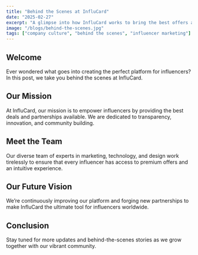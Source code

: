 ```yaml
---
title: "Behind the Scenes at InfluCard"
date: "2025-02-27"
excerpt: "A glimpse into how InfluCard works to bring the best offers and partnerships to influencers."
image: "/blogs/behind-the-scenes.jpg"
tags: ["company culture", "behind the scenes", "influencer marketing"]
---
```


## Welcome

Ever wondered what goes into creating the perfect platform for influencers? In this post, we take you behind the scenes at InfluCard.

## Our Mission

At InfluCard, our mission is to empower influencers by providing the best deals and partnerships available. We are dedicated to transparency, innovation, and community building.

## Meet the Team

Our diverse team of experts in marketing, technology, and design work tirelessly to ensure that every influencer has access to premium offers and an intuitive experience.

## Our Future Vision

We’re continuously improving our platform and forging new partnerships to make InfluCard the ultimate tool for influencers worldwide.

## Conclusion

Stay tuned for more updates and behind-the-scenes stories as we grow together with our vibrant community.
